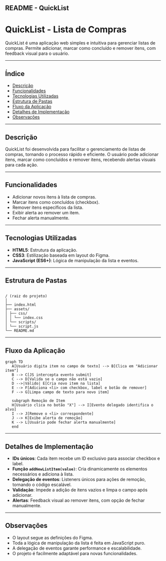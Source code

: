 ## README - QuickList

# QuickList - Lista de Compras

QuickList é uma aplicação web simples e intuitiva para gerenciar listas de compras. Permite adicionar, marcar como concluído e remover itens, com feedback visual para o usuário.

---

## Índice

- [Descrição](#descrição)
- [Funcionalidades](#funcionalidades)
- [Tecnologias Utilizadas](#tecnologias-utilizadas)
- [Estrutura de Pastas](#estrutura-de-pastas)
- [Fluxo da Aplicação](#fluxo-da-aplicação)
- [Detalhes de Implementação](#detalhes-de-implementação)
- [Observações](#observações)

---

## Descrição

QuickList foi desenvolvida para facilitar o gerenciamento de listas de compras, tornando o processo rápido e eficiente. O usuário pode adicionar itens, marcar como concluídos e remover itens, recebendo alertas visuais para cada ação.

---

## Funcionalidades

- Adicionar novos itens à lista de compras.
- Marcar itens como concluídos (checkbox).
- Remover itens específicos da lista.
- Exibir alerta ao remover um item.
- Fechar alerta manualmente.

---

## Tecnologias Utilizadas

- **HTML5**: Estrutura da aplicação.
- **CSS3**: Estilização baseada em layout do Figma.
- **JavaScript (ES6+)**: Lógica de manipulação da lista e eventos.

---

## Estrutura de Pastas

```

/ (raiz do projeto)
│
├── index.html
├── assets/
│ ├── css/
│ │ └── index.css
│ └── scripts/
│ └── script.js
└── README.md

```

---

## Fluxo da Aplicação

```mermaid
graph TD
   A[Usuário digita item no campo de texto] --> B[Clica em "Adicionar item"]
   B --> C[JS intercepta evento submit]
   C --> D[Valida se o campo não está vazio]
   D -->|Válido| E[Cria novo item na lista]
   E --> F[Adiciona <li> com checkbox, label e botão de remover]
   F --> G[Limpa campo de texto para novo item]

   subgraph Remoção de Item
   H[Usuário clica no botão "X"] --> I[Evento delegado identifica o alvo]
   I --> J[Remove o <li> correspondente]
   J --> K[Exibe alerta de remoção]
   K --> L[Usuário pode fechar alerta manualmente]
   end
```

---

## Detalhes de Implementação

- **IDs únicos**: Cada item recebe um ID exclusivo para associar checkbox e label.
- **Função `addNewListItem(value)`**: Cria dinamicamente os elementos necessários e adiciona à lista.
- **Delegação de eventos**: Listeners únicos para ações de remoção, tornando o código escalável.
- **Validação**: Impede a adição de itens vazios e limpa o campo após adicionar.
- **Alertas**: Feedback visual ao remover itens, com opção de fechar manualmente.

---

## Observações

- O layout segue as definições do Figma.
- Toda a lógica de manipulação da lista é feita em JavaScript puro.
- A delegação de eventos garante performance e escalabilidade.
- O projeto é facilmente adaptável para novas funcionalidades.
